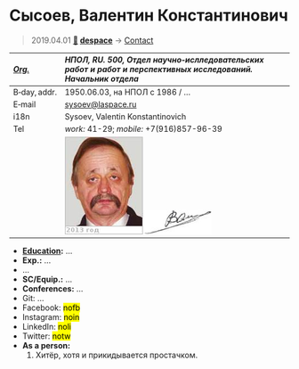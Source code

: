 # Сысоев, Валентин Константинович
> 2019.04.01 **[🚀](../index/index.md) [despace](index.md)** → [Contact](contact.md)

|*[Org.](contact.md)*|*НПОЛ, RU. 500, Отдел научно‑ислледовательских работ и работ и перспективных исследований. Начальник отдела*|
|:--|:--|
|B‑day, addr.|1950.06.03, на НПОЛ с 1986 / …|
|E‑mail|<sysoev@laspace.ru>|
|i18n|Sysoev, Valentin Konstantinovich|
|Tel|*work:* 41-29; *mobile:* +7(916)857-96-39|
||[![](f/contact/s/sysoev1_photo_thumb.jpg)](f/contact/s/sysoev1_photo.jpg) [![](f/contact/s/sysoev1_sign_thumb.jpg)](f/contact/s/sysoev1_sign.png)|

   - **[Education](edu.md):** …
   - **Exp.:** …
   - …
   - **SC/Equip.:** …
   - **Conferences:** …
   - Git: …
   - Facebook: <mark>nofb</mark>
   - Instagram: <mark>noin</mark>
   - LinkedIn: <mark>noli</mark>
   - Twitter: <mark>notw</mark>
   - **As a person:**
      1. Хитёр, хотя и прикидывается простачком.
